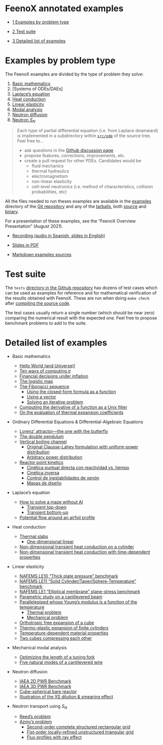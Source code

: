 # FeenoX annotated examples

- [<span class="toc-section-number">1</span> Examples by problem type]
- [<span class="toc-section-number">2</span> Test suite]
- [<span class="toc-section-number">3</span> Detailed list of examples]

  [<span class="toc-section-number">1</span> Examples by problem type]: #examples-by-problem-type
  [<span class="toc-section-number">2</span> Test suite]: #test-suite
  [<span class="toc-section-number">3</span> Detailed list of examples]:
    #detailed-list-of-examples

# Examples by problem type

The FeenoX examples are divided by the type of problem they solve:

1.  [Basic mathematics]
2.  [Systems of ODEs/DAEs]
3.  [Laplace’s equation]
4.  [Heat conduction]
5.  [Linear elasticity]
6.  [Modal analysis]
7.  [Neutron diffusion]
8.  [Neutron $S_N$]

> Each type of partial differential equation (i.e. from Laplace
> downward) is implemented in a subdirectory within [`src/pde`] of the
> source tree. Feel free to…
>
> - ask questions in the [Github discussion page]
> - propose features, corrections, improvements, etc.
> - create a pull request for other PDEs. Candidates would be
>   - fluid mechanics
>   - thermal hydraulics
>   - electromagnetism
>   - non-linear elasticity
>   - cell-level neutronics (i.e. method of characteristics, collision
>     probabilities, etc)

All the files needed to run theses examples are available in the
[examples] directory of the [Git repository] and any of the [tarballs],
both [source] and [binary].

For a presentation of these examples, see the “FeenoX Overview
Presentation” (August 2021).

- [Recording (audio in Spanish, slides in English)]
- [Slides in PDF]
- [Markdown examples sources]

  [Basic mathematics]: basic.md
  [Systems of ODEDAEs]: daes.markdown
  [Laplace’s equation]: laplace.md
  [Heat conduction]: thermal.md
  [Linear elasticity]: mechanical.md
  [Modal analysis]: modal.md
  [Neutron diffusion]: neutron_diffusion.md
  [Neutron $S_N$]: neutron_sn.md
  [`src/pde`]: https://github.com/seamplex/feenox/tree/main/src/pdes
  [Github discussion page]: https://github.com/seamplex/feenox/discussions
  [examples]: https://github.com/seamplex/feenox/tree/main/examples
  [Git repository]: https://github.com/seamplex/feenox
  [tarballs]: https://www.seamplex.com/feenox/download.html
  [source]: https://www.seamplex.com/feenox/dist/src
  [binary]: https://www.seamplex.com/feenox/dist/linux
  [Recording (audio in Spanish, slides in English)]: https://youtu.be/-RJ5qn7E9uE
  [Slides in PDF]: https://www.seamplex.com/feenox/doc/2021-feenox.pdf
  [Markdown examples sources]: https://github.com/gtheler/2021-presentation

# Test suite

The `tests` [directory in the Github repository] has dozens of test
cases which can be used as examples for reference and for mathematical
verification of the results obtained with FeenoX. These are run when
doing `make check` after [compiling the source code].

The test cases usually return a single number (which should be near
zero) comparing the numerical result with the expected one. Feel free to
propose benchmark problems to add to the suite.

  [directory in the Github repository]: https://github.com/seamplex/feenox/tree/main/tests
  [compiling the source code]: .doc/compile.markdown

# Detailed list of examples

- Basic mathematics
  - [Hello World (and Universe)!]
  - [Ten ways of computing *π*]
  - [Financial decisions under inflation]
  - [The logistic map]
  - [The Fibonacci sequence]
    - [Using the closed-form formula as a function]
    - [Using a vector]
    - [Solving an iterative problem]
  - [Computing the derivative of a function as a Unix filter]
  - [On the evaluation of thermal expansion coefficients]
- Ordinary Differential Equations & Differential-Algebraic Equations
  - [Lorenz’ attractor—the one with the butterfly]
  - [The double pendulum]
  - [Vertical boiling channel]
    - [Original Clausse-Lahey formulation with uniform power
      distribution]
    - [Arbitrary power distribution]
  - [Reactor point kinetics]
    - [Cinética puntual directa con reactividad vs. tiempo]
    - [Cinética inversa]
    - [Control de inestabilidades de xenón]
    - [Mapas de diseño]
- Laplace’s equation
  - [How to solve a maze without AI]
    - [Transient top-down]
    - [Transient bottom-up]
  - [Potential flow around an airfoil profile]
- Heat conduction
  - [Thermal slabs]
    - [One-dimensional linear]
  - [Non-dimensional transient heat conduction on a cylinder]
  - [Non-dimensional transient heat conduction with time-dependent
    properties]
- Linear elasticity
  - [NAFEMS LE10 “Thick plate pressure” benchmark]
  - [NAFEMS LE11 “Solid Cylinder/Taper/Sphere-Temperature” benchmark]
  - [NAFEMS LE1 “Elliptical membrane” plane-stress benchmark]
  - [Parametric study on a cantilevered beam]
  - [Parallelepiped whose Young’s modulus is a function of the
    temperature]
    - [Thermal problem]
    - [Mechanical problem]
  - [Orthotropic free expansion of a cube]
  - [Thermo-elastic expansion of finite cylinders]
  - [Temperature-dependent material properties]
  - [Two cubes compressing each other]
- Mechanical modal analysis
  - [Optimizing the length of a tuning fork]
  - [Five natural modes of a cantilevered wire]
- Neutron diffusion
  - [IAEA 2D PWR Benchmark]
  - [IAEA 3D PWR Benchmark]
  - [Cube-spherical bare reactor]
  - [Illustration of the XS dilution & smearing effect]
- Neutron transport using $S_N$
  - [Reed’s problem]
  - [Azmy’s problem]
    - [Second-order complete structured rectangular grid]
    - [Fist-order locally-refined unstructured triangular grid]
    - [Flux profiles with ray effect]

  [Hello World (and Universe)!]: https://seamplex.com/feenox/examples/basic.html#hello-world-and-universe
  [Ten ways of computing *π*]: https://seamplex.com/feenox/examples/basic.html#ten-ways-of-computing-pi
  [Financial decisions under inflation]: https://seamplex.com/feenox/examples/basic.html#financial-decisions-under-inflation
  [The logistic map]: https://seamplex.com/feenox/examples/basic.html#the-logistic-map
  [The Fibonacci sequence]: https://seamplex.com/feenox/examples/basic.html#the-fibonacci-sequence
  [Using the closed-form formula as a function]: https://seamplex.com/feenox/examples/basic.html#using-the-closed-form-formula-as-a-function
  [Using a vector]: https://seamplex.com/feenox/examples/basic.html#using-a-vector
  [Solving an iterative problem]: https://seamplex.com/feenox/examples/basic.html#solving-an-iterative-problem
  [Computing the derivative of a function as a Unix filter]: https://seamplex.com/feenox/examples/basic.html#computing-the-derivative-of-a-function-as-a-unix-filter
  [On the evaluation of thermal expansion coefficients]: https://seamplex.com/feenox/examples/basic.html#on-the-evaluation-of-thermal-expansion-coefficients
  [Lorenz’ attractor—the one with the butterfly]: https://seamplex.com/feenox/examples/daes.html#lorenz-attractorthe-one-with-the-butterfly
  [The double pendulum]: https://seamplex.com/feenox/examples/daes.html#the-double-pendulum
  [Vertical boiling channel]: https://seamplex.com/feenox/examples/daes.html#vertical-boiling-channel
  [Original Clausse-Lahey formulation with uniform power distribution]: https://seamplex.com/feenox/examples/daes.html#original-clausse-lahey-formulation-with-uniform-power-distribution
  [Arbitrary power distribution]: https://seamplex.com/feenox/examples/daes.html#arbitrary-power-distribution
  [Reactor point kinetics]: https://seamplex.com/feenox/examples/daes.html#reactor-point-kinetics
  [Cinética puntual directa con reactividad vs. tiempo]: https://seamplex.com/feenox/examples/daes.html#cinética-puntual-directa-con-reactividad-vs.-tiempo
  [Cinética inversa]: https://seamplex.com/feenox/examples/daes.html#cinética-inversa
  [Control de inestabilidades de xenón]: https://seamplex.com/feenox/examples/daes.html#control-de-inestabilidades-de-xenón
  [Mapas de diseño]: https://seamplex.com/feenox/examples/daes.html#mapas-de-diseño
  [How to solve a maze without AI]: https://seamplex.com/feenox/examples/laplace.html#how-to-solve-a-maze-without-ai
  [Transient top-down]: https://seamplex.com/feenox/examples/laplace.html#transient-top-down
  [Transient bottom-up]: https://seamplex.com/feenox/examples/laplace.html#transient-bottom-up
  [Potential flow around an airfoil profile]: https://seamplex.com/feenox/examples/laplace.html#potential-flow-around-an-airfoil-profile
  [Thermal slabs]: https://seamplex.com/feenox/examples/thermal.html#thermal-slabs
  [One-dimensional linear]: https://seamplex.com/feenox/examples/thermal.html#one-dimensional-linear
  [Non-dimensional transient heat conduction on a cylinder]: https://seamplex.com/feenox/examples/thermal.html#non-dimensional-transient-heat-conduction-on-a-cylinder
  [Non-dimensional transient heat conduction with time-dependent properties]:
    https://seamplex.com/feenox/examples/thermal.html#non-dimensional-transient-heat-conduction-with-time-dependent-properties
  [NAFEMS LE10 “Thick plate pressure” benchmark]: https://seamplex.com/feenox/examples/mechanical.html#nafems-le10-thick-plate-pressure-benchmark
  [NAFEMS LE11 “Solid Cylinder/Taper/Sphere-Temperature” benchmark]: https://seamplex.com/feenox/examples/mechanical.html#nafems-le11-solid-cylindertapersphere-temperature-benchmark
  [NAFEMS LE1 “Elliptical membrane” plane-stress benchmark]: https://seamplex.com/feenox/examples/mechanical.html#nafems-le1-elliptical-membrane-plane-stress-benchmark
  [Parametric study on a cantilevered beam]: https://seamplex.com/feenox/examples/mechanical.html#parametric-study-on-a-cantilevered-beam
  [Parallelepiped whose Young’s modulus is a function of the temperature]:
    https://seamplex.com/feenox/examples/mechanical.html#parallelepiped-whose-youngs-modulus-is-a-function-of-the-temperature
  [Thermal problem]: https://seamplex.com/feenox/examples/mechanical.html#thermal-problem
  [Mechanical problem]: https://seamplex.com/feenox/examples/mechanical.html#mechanical-problem
  [Orthotropic free expansion of a cube]: https://seamplex.com/feenox/examples/mechanical.html#orthotropic-free-expansion-of-a-cube
  [Thermo-elastic expansion of finite cylinders]: https://seamplex.com/feenox/examples/mechanical.html#thermo-elastic-expansion-of-finite-cylinders
  [Temperature-dependent material properties]: https://seamplex.com/feenox/examples/mechanical.html#temperature-dependent-material-properties
  [Two cubes compressing each other]: https://seamplex.com/feenox/examples/mechanical.html#two-cubes-compressing-each-other
  [Optimizing the length of a tuning fork]: https://seamplex.com/feenox/examples/modal.html#optimizing-the-length-of-a-tuning-fork
  [Five natural modes of a cantilevered wire]: https://seamplex.com/feenox/examples/modal.html#five-natural-modes-of-a-cantilevered-wire
  [IAEA 2D PWR Benchmark]: https://seamplex.com/feenox/examples/neutron_diffusion.html#iaea-2d-pwr-benchmark
  [IAEA 3D PWR Benchmark]: https://seamplex.com/feenox/examples/neutron_diffusion.html#iaea-3d-pwr-benchmark
  [Cube-spherical bare reactor]: https://seamplex.com/feenox/examples/neutron_diffusion.html#cube-spherical-bare-reactor
  [Illustration of the XS dilution & smearing effect]: https://seamplex.com/feenox/examples/neutron_diffusion.html#illustration-of-the-xs-dilution-smearing-effect
  [Reed’s problem]: https://seamplex.com/feenox/examples/neutron_sn.html#reeds-problem
  [Azmy’s problem]: https://seamplex.com/feenox/examples/neutron_sn.html#azmys-problem
  [Second-order complete structured rectangular grid]: https://seamplex.com/feenox/examples/neutron_sn.html#second-order-complete-structured-rectangular-grid
  [Fist-order locally-refined unstructured triangular grid]: https://seamplex.com/feenox/examples/neutron_sn.html#fist-order-locally-refined-unstructured-triangular-grid
  [Flux profiles with ray effect]: https://seamplex.com/feenox/examples/neutron_sn.html#flux-profiles-with-ray-effect

